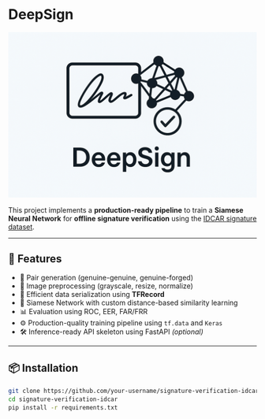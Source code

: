 # DeepSign

![DeepSign Logo](DeepSign_logo.png)

This project implements a **production-ready pipeline** to train a **Siamese Neural Network** for **offline signature verification** using the [IDCAR signature dataset](https://www.researchgate.net/publication/335391564_IDCAR_A_New_Indian_Dataset_for_Offline_Signature_Verification).

---

## 🚀 Features

- 🔁 Pair generation (genuine-genuine, genuine-forged)
- 🧼 Image preprocessing (grayscale, resize, normalize)
- 💾 Efficient data serialization using **TFRecord**
- 🧠 Siamese Network with custom distance-based similarity learning
- 📊 Evaluation using ROC, EER, FAR/FRR
- ⚙️ Production-quality training pipeline using `tf.data` and `Keras`
- 🛠️ Inference-ready API skeleton using FastAPI *(optional)*

---

## 📦 Installation

```bash
git clone https://github.com/your-username/signature-verification-idcar.git
cd signature-verification-idcar
pip install -r requirements.txt
